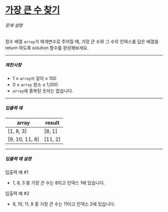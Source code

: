 # [가장 큰 수 찾기](https://school.programmers.co.kr/learn/courses/30/lessons/120899)



###### 문제 설명

정수 배열 `array`가 매개변수로 주어질 때, 가장 큰 수와 그 수의 인덱스를 담은 배열을 return 하도록 solution 함수를 완성해보세요.

------

##### 제한사항

- 1 ≤ `array의` 길이 ≤ 100
- 0 ≤ `array` 원소 ≤ 1,000
- `array`에 중복된 숫자는 없습니다.

------

##### 입출력 예

| array          | result  |
| -------------- | ------- |
| [1, 8, 3]      | [8, 1]  |
| [9, 10, 11, 8] | [11, 2] |

------

##### 입출력 예 설명

입출력 예 #1

- 1, 8, 3 중 가장 큰 수는 8이고 인덱스 1에 있습니다.

입출력 예 #2

- 9, 10, 11, 8 중 가장 큰 수는 11이고 인덱스 2에 있습니다.